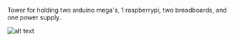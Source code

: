 Tower for holding two arduino mega's, 1 raspberrypi, two breadboards, and one power supply.

![alt text](https://github.com/sronilsson/microcontrol_tower/blob/master/Pic1.jpg)
 